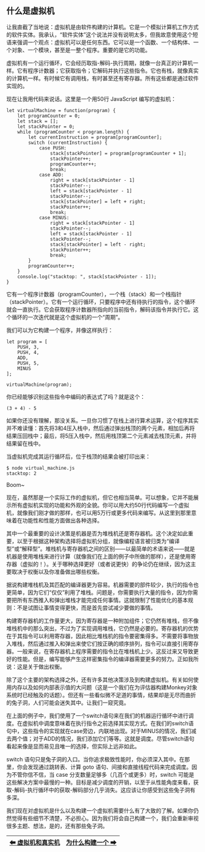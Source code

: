 ## 什么是虚拟机

让我直截了当地说：虚拟机是由软件构建的计算机。它是一个模拟计算机工作方式的软件实体。我承认，“软件实体”这个说法并没有说明太多，但我故意使用这个短语来强调一个观点：虚拟机可以是任何东西。它可以是一个函数、一个结构体、一个对象、一个模块，甚至是一整个程序。重要的是它的功能。

虚拟机有一个运行循环，它会经历取指-解码-执行周期，就像一台真正的计算机一样。它有程序计数器；它获取指令；它解码并执行这些指令。它也有栈，就像真实的计算机一样。有时候它有调用栈，有时甚至还有寄存器。所有这些都是通过软件实现的。

现在让我用代码来说话。这里是一个用50行 JavaScript 编写的虚拟机：

```JS
let virtualMachine = function(program) {
    let programCounter = 0;
    let stack = [];
    let stackPointer = 0;
    while (programCounter < program.length) {
        let currentInstruction = program[programCounter];
        switch (currentInstruction) {
            case PUSH:
                stack[stackPointer] = program[programCounter + 1];
                stackPointer++;
                programCounter++;
                break;
            case ADD:
                right = stack[stackPointer - 1]
                stackPointer--;
                left = stack[stackPointer - 1]
                stackPointer--;
                stack[stackPointer] = left + right;
                stackPointer++;
                break;
            case MINUS:
                right = stack[stackPointer - 1]
                stackPointer--;
                left = stack[stackPointer - 1]
                stackPointer--;
                stack[stackPointer] = left - right;
                stackPointer++;
                break;
        }
        programCounter++;
    }
    console.log("stacktop: ", stack[stackPointer - 1]);
}
```

它有一个程序计数器（programCounter），一个栈（stack）和一个栈指针（stackPointer）。它有一个运行循环，只要程序中还有待执行的指令，这个循环就会一直执行。它会获取程序计数器所指向的当前指令，解码该指令并执行它。这个循环的一次迭代就是这个虚拟机的一个“周期”。

我们可以为它构建一个程序，并像这样执行：

```JS
let program = [
    PUSH, 3,
    PUSH, 4,
    ADD,
    PUSH, 5,
    MINUS
];

virtualMachine(program);
```

你已经能够识别这些指令中编码的表达式了吗？就是这个：

```JS
(3 + 4) - 5
```

如果你还没有理解，那没关系。一旦你习惯了在栈上进行算术运算，这个程序其实并不难读懂：首先将3和4压入栈中，然后通过弹出栈顶的两个元素，相加后再将结果压回栈中；最后，将5压入栈中，然后用栈顶第二个元素减去栈顶元素，并将结果留在栈中。

当虚拟机完成其运行循环后，位于栈顶的结果会被打印出来：

```
$ node virtual_machine.js
stacktop: 2
```

Boom~

现在，虽然那是一个实际工作的虚拟机，但它也相当简单。可以想象，它并不能展示所有虚拟机实现的功能和外观的全貌。你可以用大约50行代码编写一个虚拟机，就像我们刚才做的那样，也可以用5万行或更多代码来编写。从这里到那里意味着在功能性和性能方面做出各种选择。

其中一个最重要的设计决策是机器是否为堆栈机还是寄存器机。这个决定如此重要，以至于根据这种架构选择将虚拟机分组，就像编程语言被归类为“编译型”或“解释型”。堆栈机与寄存器机之间的区别——以最简单的术语来说——就是机器是使用堆栈来进行计算（就像我们在上面的例子中所做的那样），还是使用寄存器（虚拟的！）。关于哪种选择更好（或者说更快）的争论仍在继续，因为这主要取决于权衡以及你准备做出哪些权衡。

据说构建堆栈机及其匹配的编译器更为容易。机器需要的部件较少，执行的指令也更简单，因为它们“仅仅”利用了堆栈。问题是，你需要执行大量的指令，因为你需要把所有东西推入和弹出堆栈才能完成任何事情。这就限制了性能优化的基本规则：不是试图让事情变得更快，而是首先尝试减少要做的事情。

构建寄存器机的工作量更大，因为寄存器是一种附加组件；它仍然有堆栈，但不像堆栈机中的那么突出，不过为了实现调用堆栈，它仍然是必要的。寄存器机的优势在于其指令可以利用寄存器，因此相比堆栈机的指令要密集得多。不需要将事物放入堆栈，然后通过推入和弹出来使它们按正确的顺序排列，指令可以直接引用寄存器。一般来说，在寄存器机上程序需要的指令比在堆栈机上少。这反过来又导致更好的性能。但是，编写能够产生这样密集指令的编译器需要更多的努力。正如我所说：这是关于做出权衡。

除了这个主要的架构选择之外，还有许多其他决策涉及到构建虚拟机。有关如何使用内存以及如何内部表示值的大问题（这是一个我们在为评估器构建Monkey对象系统时已经触及的话题）。但还有一些看似微不足道的事情，结果却是无尽而曲折的兔子洞，人们可能会迷失其中。让我们一窥究竟。

在上面的例子中，我们使用了一个switch语句来在我们的机器运行循环中进行调度。在虚拟机中调度意味着在执行指令之前选择其实现方式。在我们的switch语句中，这些指令的实现就在case旁边，内联地出现。对于MINUS的情况，我们减去两个值；对于ADD的情况，我们添加它们等等。这就是调度。尽管switch语句看起来像是显而易见且唯一的选择，但实际上远非如此。

switch 语句只是兔子洞的入口。当你追求极致性能时，你必须深入其中。在那里，你会发现通过跳转表、计算 goto 语句、间接和直接线程代码来完成调度。因为不管你信不信，当 case 分支数量足够多（几百个或更多）时，switch 可能是这些解决方案中最慢的一种。目标是减少调度的开销，以至于从性能角度来看，获取-解码-执行循环中的获取-解码部分几乎消失。这应该让你感受到这些兔子洞有多深。

我们现在对虚拟机是什么以及构建一个虚拟机需要什么有了大致的了解。如果你仍然觉得有些细节不清楚，不必担心。因为我们将会自己构建一个，我们会重新审视很多主题、想法，是的，还有那些兔子洞。

|[⬅ 虚拟机和真实机](./7虚拟机和真实机.md)|[为什么构建一个 ➡](./9为什么构建一个.md)|
| --- | --- |
